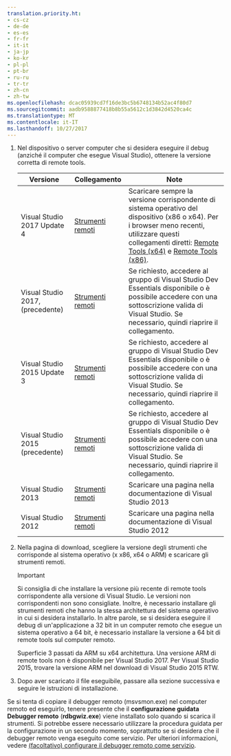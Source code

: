 ```yaml
---
translation.priority.ht:
- cs-cz
- de-de
- es-es
- fr-fr
- it-it
- ja-jp
- ko-kr
- pl-pl
- pt-br
- ru-ru
- tr-tr
- zh-cn
- zh-tw
ms.openlocfilehash: dcac05939cd7f16de3bc5b6748134b52ac4f80d7
ms.sourcegitcommit: aadb9588877418b8b55a5612c1d3842d4520ca4c
ms.translationtype: MT
ms.contentlocale: it-IT
ms.lasthandoff: 10/27/2017
---
```

1.  Nel dispositivo o server computer che si desidera eseguire il debug (anziché il computer che esegue Visual Studio), ottenere la versione corretta di remote tools.

    |Versione|Collegamento|Note|
    |-|-|-|
    |Visual Studio 2017 Update 4|[Strumenti remoti](https://www.visualstudio.com/downloads/#remote-tools-for-visual-studio-2017)|Scaricare sempre la versione corrispondente di sistema operativo del dispositivo (x86 o x64). Per i browser meno recenti, utilizzare questi collegamenti diretti: [Remote Tools (x64)](https://go.microsoft.com/fwlink/?LinkId=746570&clcid=0x409) e [Remote Tools (x86)](https://go.microsoft.com/fwlink/?LinkId=746569&clcid=0x409).|
    |Visual Studio 2017, (precedente)|[Strumenti remoti](https://my.visualstudio.com/Downloads?q=remote%20tools%20visual%20studio%202017)|Se richiesto, accedere al gruppo di Visual Studio Dev Essentials disponibile o è possibile accedere con una sottoscrizione valida di Visual Studio. Se necessario, quindi riaprire il collegamento.|
    |Visual Studio 2015 Update 3|[Strumenti remoti](https://my.visualstudio.com/Downloads?q=remote%20tools%20visual%20studio%202015)|Se richiesto, accedere al gruppo di Visual Studio Dev Essentials disponibile o è possibile accedere con una sottoscrizione valida di Visual Studio. Se necessario, quindi riaprire il collegamento.|
    |Visual Studio 2015 (precedente)|[Strumenti remoti](https://my.visualstudio.com/Downloads?q=remote%20tools%20visual%20studio%202015)|Se richiesto, accedere al gruppo di Visual Studio Dev Essentials disponibile o è possibile accedere con una sottoscrizione valida di Visual Studio. Se necessario, quindi riaprire il collegamento.|
    |Visual Studio 2013|[Strumenti remoti](https://msdn.microsoft.com/library/bt727f1t(v=vs.120).aspx#BKMK_Installing_the_Remote_Tools)|Scaricare una pagina nella documentazione di Visual Studio 2013|
    |Visual Studio 2012|[Strumenti remoti](https://msdn.microsoft.com/library/bt727f1t(v=vs.110).aspx#BKMK_Installing_the_Remote_Tools)|Scaricare una pagina nella documentazione di Visual Studio 2012|
  
2.  Nella pagina di download, scegliere la versione degli strumenti che corrisponde al sistema operativo (x x86, x64 o ARM) e scaricare gli strumenti remoti.
  
    > [!IMPORTANT]
    >  Si consiglia di che installare la versione più recente di remote tools corrispondente alla versione di Visual Studio. Le versioni non corrispondenti non sono consigliate. Inoltre, è necessario installare gli strumenti remoti che hanno la stessa architettura del sistema operativo in cui si desidera installarlo. In altre parole, se si desidera eseguire il debug di un'applicazione a 32 bit in un computer remoto che esegue un sistema operativo a 64 bit, è necessario installare la versione a 64 bit di remote tools sul computer remoto. 
    >   
    >  Superficie 3 passati da ARM su x64 architettura. Una versione ARM di remote tools non è disponibile per Visual Studio 2017. Per Visual Studio 2015, trovare la versione ARM nel download di Visual Studio 2015 RTW.
  
3.  Dopo aver scaricato il file eseguibile, passare alla sezione successiva e seguire le istruzioni di installazione.

Se si tenta di copiare il debugger remoto (msvsmon.exe) nel computer remoto ed eseguirlo, tenere presente che il **configurazione guidata Debugger remoto** (**rdbgwiz.exe**) viene installato solo quando si scarica il strumenti. Si potrebbe essere necessario utilizzare la procedura guidata per la configurazione in un secondo momento, soprattutto se si desidera che il debugger remoto venga eseguito come servizio. Per ulteriori informazioni, vedere [(facoltativo) configurare il debugger remoto come servizio](../../debugger/remote-debugging.md#bkmk_configureService).